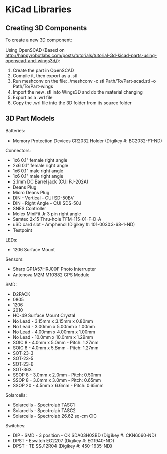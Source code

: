 # KiCad Libraries

## Creating 3D Components

To create a new 3D component:

Using OpenSCAD (Based on http://happyrobotlabs.com/posts/tutorials/tutorial-3d-kicad-parts-using-openscad-and-wings3d/):
1) Create the part in OpenSCAD
2) Compile it, then export as a .stl
3) Run meshconv on the file:
    ./meshconv -c stl Path/To/Part-scad.stl -o Path/To/Part-wings
4) Import the new .stl into Wings3D and do the material changing
5) Export as a .wrl file
6) Copy the .wrl file into the 3D folder from its source folder


## 3D Part Models

Batteries:
 * Memory Protection Devices CR2032 Holder (Digikey #: BC2032-F1-ND)

Connectors:
 * 1x6 0.1" female right angle
 * 2x6 0.1" female right angle
 * 1x6 0.1" male right angle
 * 1x6 0.1" male right angle
 * 2.1mm DC Barrel jack (CUI PJ-202A)
 * Deans Plug
 * Micro Deans Plug
 * DIN - Vertical - CUI SD-50BV
 * DIN - Right Angle - CUI SDS-50J 
 * SNES Controller
 * Molex MiniFit Jr 3 pin right angle
 * Samtec 2x15 Thru-hole TFM-115-01-F-D-A
 * uSD card slot - Amphenol (Digikey #: 101-00303-68-1-ND)
 * Testpoint

LEDs:
 * 1206 Surface Mount

Sensors:
 * Sharp GP1A57HRJ00F Photo Interrupter
 * Antenova M2M M10382 GPS Module

SMD:
 * D2PACK
 * 0805
 * 1206
 * 2010
 * HC-49 Surface Mount Crystal
 * No Lead - 3.15mm x 3.15mm x 0.80mm
 * No Lead - 3.00mm x 5.00mm x 1.00mm
 * No Lead - 4.00mm x 4.00mm x 1.00mm
 * No Lead - 10.0mm x 10.0mm x 1.29mm
 * SOIC 8  - 4.0mm x 5.0mm - Pitch: 1.27mm
 * SOIC 8  - 4.0mm x 5.8mm  - Pitch: 1.27mm
 * SOT-23-3
 * SOT-23-5
 * SOT-23-6
 * SOT-363
 * SSOP 8  - 3.0mm x 2.0mm - Pitch: 0.50mm
 * SSOP 8  - 3.0mm x 3.0mm - Pitch: 0.65mm
 * SSOP 20 - 4.5mm x 6.6mm - Pitch: 0.65mm

Solarcells:
 * Solarcells - Spectrolab TASC1
 * Solarcells - Spectrolab TASC2
 * Solarcells - Spectrolab 26.62 sq-cm CIC

Switches:
 * DIP - SMD - 3 position - CK SDA03H0SBD (Digikey #: CKN6060-ND)
 * DPST - Eswitch EG2207 (Digikey #: EG1940-ND)
 * DPST - TE SSJ12R04 (Digikey #: 450-1635-ND)


